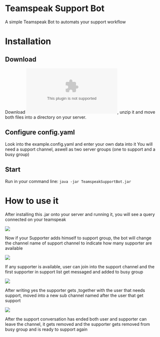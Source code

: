 # Teamspeak Support Bot
A simple Teamspeak Bot to automats your support workflow

# Installation
## Download
Download ![TeamspeakSupportBot.zip](https://github.com/Authum09/TeamspeakSupportBot/releases/download/v1.0/TeamspeakSupportBot.zip), unzip it and move both files into a directory on your server.
## Configure config.yaml
Look into the example.config.yaml and enter your own data into it
You will need a support channel, aswell as two server groups (one to support and a busy group)
## Start
Run in your command line: `java -jar TeamspeakSupportBot.jar`
# How to use it
After installing this .jar onto your server and running it, you will see a query connected on your teamspeak

![](https://uploads.authum.de/XISO8/RItOhOji94.png/raw)

Now if your Supporter adds himself to support group, the bot will change the channel name of support channel to indicate how many supporter are available

![](https://uploads.authum.de/XISO8/yaPAhoMe18.png/raw)

If any supporter is available, user can join into the support channel and the first supporter in support list get messaged and added to busy group

![](https://uploads.authum.de/XISO8/mAHotEWA08.png/raw)

After writing yes the supporter gets ,together with the user that needs support, moved into a new sub channel named after the user that get support

![](https://uploads.authum.de/XISO8/JIHuPEVa04.png/raw)

After the support conversation has ended both user and supporter can leave the channel, 
it gets removed and the supporter gets removed from busy group and is ready to support again
